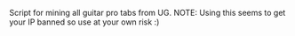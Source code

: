 Script for mining all guitar pro tabs from UG. NOTE: Using this seems to get your IP banned so use at your own risk :)